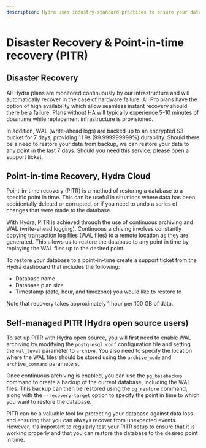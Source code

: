 ```yaml
---
description: Hydra uses industry-standard practices to ensure your data is backed up and recoverable.
---
```


# Disaster Recovery & Point-in-time recovery (PITR)

## Disaster Recovery

All Hydra plans are monitored continuously by our infrastructure and will automatically recover in the case of hardware failure. All Pro plans have the option of high availability which allow seamless instant recovery should there be a failure. Plans without HA will typically experience 5-10 minutes of downtime while replacement infrastructure is provisioned.

In addition, WAL (write-ahead logs) are backed up to an encrypted S3 bucket for 7 days, providing 11 9s (99.999999999%) durability. Should there be a need to restore your data from backup, we can restore your data to any point in the last 7 days. Should you need this service, please open a support ticket.

## Point-in-time Recovery, Hydra Cloud

Point-in-time recovery (PITR) is a method of restoring a database to a specific point in time. This can be useful in situations where data has been accidentally deleted or corrupted, or if you need to undo a series of changes that were made to the database.

With Hydra, PITR is achieved through the use of continuous archiving and WAL (write-ahead logging). Continuous archiving involves constantly copying transaction log files (WAL files) to a remote location as they are generated. This allows us to restore the database to any point in time by replaying the WAL files up to the desired point.

To restore your database to a point-in-time create a support ticket from the Hydra dashboard that includes the following:

* Database name
* Database plan size
* Timestamp (date, hour, and timezone) you would like to restore to

Note that recovery takes approximately 1 hour per 100 GB of data.

## Self-managed PITR (Hydra open source users)

To set up PITR with Hydra open source, you will first need to enable WAL archiving by modifying the `postgresql.conf` configuration file and setting the `wal_level` parameter to `archive`. You also need to specify the location where the WAL files should be stored using the `archive_mode` and `archive_command` parameters.

Once continuous archiving is enabled, you can use the `pg_basebackup` command to create a backup of the current database, including the WAL files. This backup can then be restored using the `pg_restore` command, along with the `--recovery-target` option to specify the point in time to which you want to restore the database.

PITR can be a valuable tool for protecting your database against data loss and ensuring that you can always recover from unexpected events. However, it's important to regularly test your PITR setup to ensure that it is working properly and that you can restore the database to the desired point in time.
